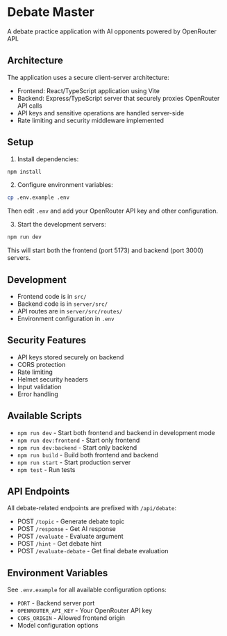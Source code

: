 # Debate Master

A debate practice application with AI opponents powered by OpenRouter API.

## Architecture

The application uses a secure client-server architecture:
- Frontend: React/TypeScript application using Vite
- Backend: Express/TypeScript server that securely proxies OpenRouter API calls
- API keys and sensitive operations are handled server-side
- Rate limiting and security middleware implemented

## Setup

1. Install dependencies:
```bash
npm install
```

2. Configure environment variables:
```bash
cp .env.example .env
```
Then edit `.env` and add your OpenRouter API key and other configuration.

3. Start the development servers:
```bash
npm run dev
```
This will start both the frontend (port 5173) and backend (port 3000) servers.

## Development

- Frontend code is in `src/`
- Backend code is in `server/src/`
- API routes are in `server/src/routes/`
- Environment configuration in `.env`

## Security Features

- API keys stored securely on backend
- CORS protection
- Rate limiting
- Helmet security headers
- Input validation
- Error handling

## Available Scripts

- `npm run dev` - Start both frontend and backend in development mode
- `npm run dev:frontend` - Start only frontend
- `npm run dev:backend` - Start only backend
- `npm run build` - Build both frontend and backend
- `npm run start` - Start production server
- `npm test` - Run tests

## API Endpoints

All debate-related endpoints are prefixed with `/api/debate`:

- POST `/topic` - Generate debate topic
- POST `/response` - Get AI response
- POST `/evaluate` - Evaluate argument
- POST `/hint` - Get debate hint
- POST `/evaluate-debate` - Get final debate evaluation

## Environment Variables

See `.env.example` for all available configuration options:

- `PORT` - Backend server port
- `OPENROUTER_API_KEY` - Your OpenRouter API key
- `CORS_ORIGIN` - Allowed frontend origin
- Model configuration options

